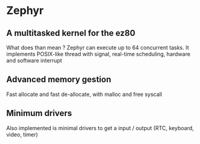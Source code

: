 # Zephyr

## A multitasked kernel for the ez80

What does than mean ? Zephyr can execute up to 64 concurrent tasks. It implements POSIX-like thread with signal, real-time scheduling, hardware and software interrupt

## Advanced memory gestion

Fast allocate and fast de-allocate, with malloc and free syscall

## Minimum drivers

Also implemented is minimal drivers to get a input / output (RTC, keyboard, video, timer)
